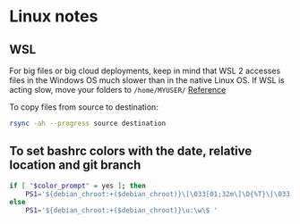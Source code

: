 # Linux notes

## WSL

For big files or big cloud deployments, keep in mind that WSL 2 accesses files in the Windows OS much slower than in the native Linux OS. If WSL is acting slow, move your folders to `/home/MYUSER/` [Reference](https://stackoverflow.com/questions/68972448/why-is-wsl-extremely-slow-when-compared-with-native-windows-npm-yarn-processing)

To copy files from source to destination:

```bash
rsync -ah --progress source destination
```

## To set bashrc colors with the date, relative location and git branch

```bash
if [ "$color_prompt" = yes ]; then
    PS1='${debian_chroot:+($debian_chroot)}\[\033[01;32m\]\D{%T}\[\033[00m\] \[\033[01;34m\]\w\[\033[00m\]\[\033[33m\]$(parse_git_branch)\[\033[00m\]\$ '
else
    PS1='${debian_chroot:+($debian_chroot)}\u:\w\$ '
```
